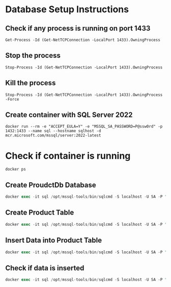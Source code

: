 # Database Setup Instructions

## Check if any process is running on port 1433

```code
Get-Process -Id (Get-NetTCPConnection -LocalPort 1433).OwningProcess
```

## Stop the process

```code
Stop-Process -Id (Get-NetTCPConnection -LocalPort 1433).OwningProcess
```

## Kill the process

```code
Stop-Process -Id (Get-NetTCPConnection -LocalPort 1433).OwningProcess -Force
```

## Create container with SQL Server 2022

```code
docker run --rm -e "ACCEPT_EULA=Y" -e "MSSQL_SA_PASSWORD=P@ssw0rd" -p 1432:1433 --name sql --hostname sqlhost -d mcr.microsoft.com/mssql/server:2022-latest
```

# Check if container is running

```code
docker ps
```

## Create ProudctDb Database

```sql
docker exec -it sql /opt/mssql-tools/bin/sqlcmd -S localhost -U SA -P "P@ssw0rd" -Q "CREATE DATABASE ProductDb"
```

## Create Product Table

```sql
docker exec -it sql /opt/mssql-tools/bin/sqlcmd -S localhost -U SA -P "P@ssw0rd" -d ProductDb -Q "CREATE TABLE Product (Id INT PRIMARY KEY IDENTITY(1,1), Name NVARCHAR(100))"
```

## Insert Data into Product Table

```sql
docker exec -it sql /opt/mssql-tools/bin/sqlcmd -S localhost -U SA -P "P@ssw0rd" -d ProductDb -Q "INSERT INTO Product (Name) VALUES ('iPhone')"
```

## Check if data is inserted

```sql
docker exec -it sql /opt/mssql-tools/bin/sqlcmd -S localhost -U SA -P "P@ssw0rd" -d ProductDb -Q "SELECT * FROM Product"
```
